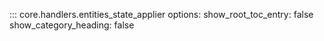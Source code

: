 ::: core.handlers.entities_state_applier
    options:
      show_root_toc_entry: false
      show_category_heading: false
